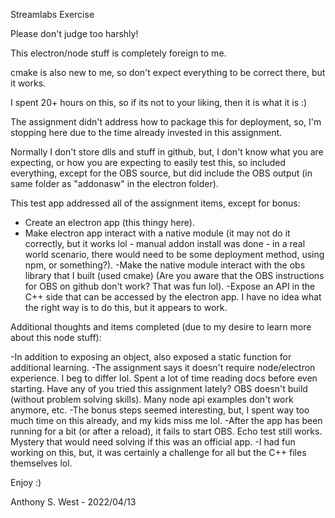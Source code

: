 Streamlabs Exercise

Please don't judge too harshly!

This electron/node stuff is completely foreign to me.

cmake is also new to me, so don't expect everything to be correct there, but it works.

I spent 20+ hours on this, so if its not to your liking, then it is what it is :)

The assignment didn't address how to package this for deployment, so, I'm stopping here due to the time already invested in this assignment.

Normally I don't store dlls and stuff in github, but, I don't know what you are expecting, or how you are expecting to easily test this, so included everything, except for the OBS source, but did include the OBS output (in same folder as "addonasw" in the electron folder).

This test app addressed all of the assignment items, except for bonus:

- Create an electron app (this thingy here).
- Make electron app interact with a native module (it may not do it correctly, but it works lol - manual addon install was done - in a real world scenario, there would need to be some deployment method, using npm, or something?).
-Make the native module interact with the obs library that I built (used cmake) (Are you aware that the OBS instructions for OBS on github don't work? That was fun lol).
-Expose an API in the C++ side that can be accessed by the electron app. I have no idea what the right way is to do this, but it appears to work.

Additional thoughts and items completed (due to my desire to learn more about this node stuff):

-In addition to exposing an object, also exposed a static function for additional learning.
-The assignment says it doesn't require node/electron experience. I beg to differ lol. Spent a lot of time reading docs before even starting. Have any of you tried this assignment lately? OBS doesn't build (without problem solving skills). Many node api examples don't work anymore, etc.
-The bonus steps seemed interesting, but, I spent way too much time on this already, and my kids miss me lol.
-After the app has been running for a bit (or after a reload), it fails to start OBS. Echo test still works. Mystery that would need solving if this was an official app.
-I had fun working on this, but, it was certainly a challenge for all but the C++ files themselves lol.

Enjoy :)

Anthony S. West - 2022/04/13
